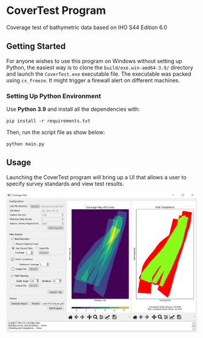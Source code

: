 # CoverTest Program
Coverage test of bathymetric data based on IHO S44 Edition 6.0

## Getting Started
For anyone wishes to use this program on Windows without setting up Python, the easiest way is to clone the ```build/exe.win-amd64-3.9/``` directory and launch the ```CoverTest.exe``` executable file. The executable was packed using ```cx_freeze```. It might trigger a firewall alert on different machines.

### Setting Up Python Environment
Use **Python 3.9** and install all the dependencies with:
```
pip install -r requirements.txt
```
Then, run the script file as show below:
```
python main.py
```

## Usage
Launching the CoverTest program will bring up a UI that allows a user to specify survey standards and view test results.

<img src="screenshot.png" width="700px" title="Program Demo"></img>

